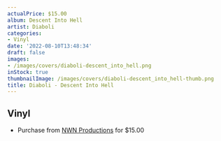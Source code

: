 ```yaml
---
actualPrice: $15.00
album: Descent Into Hell
artist: Diaboli
categories:
- Vinyl
date: '2022-08-10T13:48:34'
draft: false
images:
- /images/covers/diaboli-descent_into_hell.png
inStock: true
thumbnailImage: /images/covers/diaboli-descent_into_hell-thumb.png
title: Diaboli - Descent Into Hell
---
```


## Vinyl
* Purchase from [NWN Productions](http://shop.nwnprod.com/index.php?route=product/product&path=76&product_id=26221&sort=pd.name&order=ASC) for $15.00
